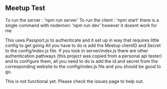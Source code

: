 ## Meetup Test

To run the server : 'npm run server'
To run the client : 'npm start'
there is a single command with nodemon: 'npm run dev' however it doesnt work for me

This uses Passport.js to authenticate and it set up in way that requires little config to get going
All you have to do is add the Meetup clientID and Secret to the config/index.js file. If you look in server/index.js there are other authentication pathways (this project was copied from a personal api tester) and to configure them, all you need to do is add the id and secret from the corresponding website to the config/index.js file and you should be good to go. 

This is not functional yet. Please check the issues page to help out. 



